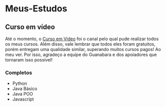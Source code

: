 # Meus-Estudos

##

## Curso em vídeo

Até o momento, o [Curso em Vídeo](https://youtube.com/c/CursoemV%C3%ADdeo) foi o canal pelo qual pude realizar todos os meus cursos. Além disso, vale lembrar que todos eles foram gratuitos, porém entregam uma qualidade similar, superando muitos cursos pagos! Ao meu ver. Por isso, agradeço a equipe do Guanabara e dos apoiadores que tornaram isso possível!
### Completos
- Python
- Java Básico
- Java POO
- Javascript 
